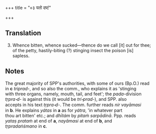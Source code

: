 +++
title = "०३ यतो दष्टं"

+++
## Translation
3. Whence bitten, whence sucked—thence do we call \[it\] out for thee;  
of the petty, hastily-biting (?) stinging insect the poison \[is\]  
sapless.

## Notes
The great majority of SPP's authorities, with some of ours (Bp.O.) read  
in **c** *triprad-*, and so also the comm., who explains it as 'stinging  
with three organs, namely, mouth, tail, and feet'; the *pada*-division  
*tṛpra॰d-* is against this (it would be *tri॰prad-*), and SPP. also  
accepts in his text *tṛpra॰d-*. The comm. further reads *nir vayāmasi*  
in **b**. He explains *yátas* in **a** as for *yátra*, 'in whatever part  
thou art bitten' etc.; and *dhītám* by *pitaṁ sarpādinā*. Ppp. reads  
*yataṣ prataṁ* at end of **a**, *nayāmasi* at end of **b**, and  
*tṛpradaṅśmano* in **c**.

